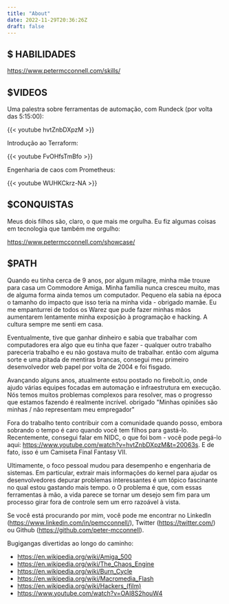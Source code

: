 ```yaml
---
title: "About"
date: 2022-11-29T20:36:26Z
draft: false
---
```


$ HABILIDADES
-------------

https://www.petermcconnell.com/skills/


$VIDEOS
-------

Uma palestra sobre ferramentas de automação, com Rundeck (por volta das 5:15:00):

{{< youtube hvtZnbDXpzM >}}

Introdução ao Terraform:

{{< youtube FvOHfsTmBfo >}}

Engenharia de caos com Prometheus:

{{< youtube WUHKCkrz-NA >}}


$CONQUISTAS
-----------

Meus dois filhos são, claro, o que mais me orgulha. Eu fiz algumas coisas em tecnologia
que também me orgulho:

https://www.petermcconnell.com/showcase/

$PATH
-----

Quando eu tinha cerca de 9 anos, por algum milagre, minha mãe trouxe para casa um Commodore Amiga.
Minha família nunca cresceu muito, mas de alguma forma ainda temos um computador. Pequeno
ela sabia na época o tamanho do impacto que isso teria na minha vida -
obrigado mamãe. Eu me empanturrei de todos os Warez que pude fazer minhas mãos aumentarem lentamente
minha exposição à programação e hacking. A cultura sempre me senti em casa.

Eventualmente, tive que ganhar dinheiro e sabia que trabalhar com computadores era algo que eu
tinha que fazer - qualquer outro trabalho pareceria trabalho e eu não gostava muito de trabalhar. então
com alguma sorte e uma pitada de mentiras brancas, consegui meu primeiro desenvolvedor web
papel por volta de 2004 e foi fisgado.

Avançando alguns anos, atualmente estou postado no firebolt.io, onde ajudo
várias equipes focadas em automação e infraestrutura em execução. Nós
temos muitos problemas complexos para resolver, mas o progresso que estamos fazendo é realmente
incrível. obrigado "Minhas opiniões são minhas / não representam meu empregador"

Fora do trabalho tento contribuir com a comunidade quando posso, embora sobrando
o tempo é caro quando você tem filhos para gastá-lo. Recentemente, consegui falar em
NIDC, o que foi bom - você pode pegá-lo aqui:
https://www.youtube.com/watch?v=hvtZnbDXpzM&t=20063s. E de fato, isso é um
Camiseta Final Fantasy VII.

Ultimamente, o foco pessoal mudou para desempenho e engenharia de sistemas.
Em particular, extrair mais informações do kernel para ajudar os desenvolvedores
depurar problemas interessantes é um tópico fascinante no qual estou gastando mais tempo. o
O problema é que, com essas ferramentas à mão, a vida parece se tornar um desejo sem fim
para um processo girar fora de controle sem um erro razoável à vista.

Se você está procurando por mim, você pode me encontrar no LinkedIn
(https://www.linkedin.com/in/pemcconnell/), Twitter (https://twitter.com/) ou
Github (https://github.com/peter-mcconnell).



Bugigangas divertidas ao longo do caminho:

- https://en.wikipedia.org/wiki/Amiga_500
- https://en.wikipedia.org/wiki/The_Chaos_Engine
- https://en.wikipedia.org/wiki/Burn_Cycle
- https://en.wikipedia.org/wiki/Macromedia_Flash
- https://en.wikipedia.org/wiki/Hackers_(film)
- https://www.youtube.com/watch?v=OAI8S2houW4
